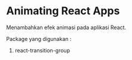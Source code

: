 # Animating React Apps

Menambahkan efek animasi pada aplikasi React.

Package yang digunakan :

1. react-transition-group

